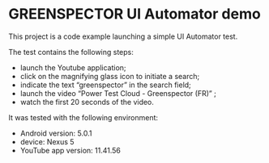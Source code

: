 # GREENSPECTOR UI Automator demo

This project is a code example launching a simple UI Automator test.


The test contains the following steps:
- launch the Youtube application;
- click on the magnifying glass icon to initiate a search;
- indicate the text “greenspector” in the search field;
- launch the video “Power Test Cloud - Greenspector (FR)” ;
- watch the first 20 seconds of the video.


It was tested with the following environment:
- Android version: 5.0.1
- device: Nexus 5
- YouTube app version: 11.41.56
